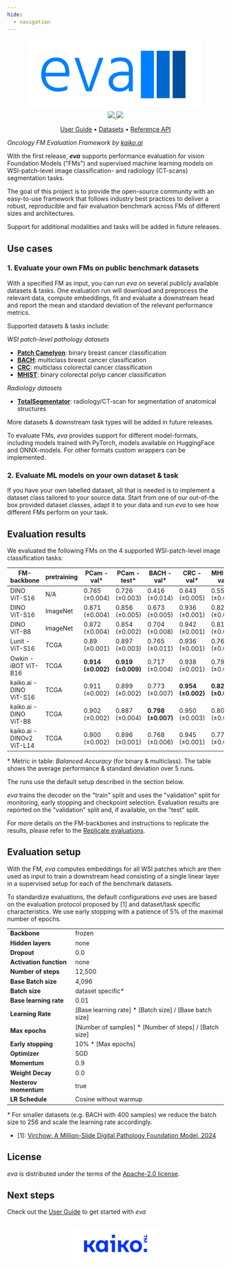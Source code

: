 ```yaml
---
hide:
  - navigation
---
```


<div align="center">

<img src="./images/eva-logo.png" width="400">

<br />


<a href="https://www.python.org/">
  <img src="https://img.shields.io/badge/-Python_3.11-blue?logo=python&logoColor=white" />
</a>
<a href="https://www.apache.org/licenses/LICENSE-2.0">
  <img src="https://img.shields.io/badge/License-Apache%202.0-blue.svg" />
</a>

<br />

<p align="center">
  <a href="user-guide">User Guide</a> •
  <a href="datasets">Datasets</a> •
  <a href="reference">Reference API</a>
</p>

</div>

_Oncology FM Evaluation Framework by [kaiko.ai](https://www.kaiko.ai/)_

With the first release, ***eva*** supports performance evaluation for vision Foundation Models ("FMs") and supervised machine learning models on WSI-patch-level image classification- and radiology (CT-scans) segmentation tasks.

The goal of this project is to provide the open-source community with an easy-to-use framework that follows industry best practices to deliver a robust, reproducible and fair evaluation benchmark across FMs of different sizes and architectures.

Support for additional modalities and tasks will be added in future releases.

## Use cases

### 1. Evaluate your own FMs on public benchmark datasets

With a specified FM as input, you can run *eva* on several publicly available datasets & tasks. One evaluation run will download and preprocess the relevant data, compute embeddings, fit and evaluate a downstream head and report the mean and standard deviation of the relevant performance metrics.

Supported datasets & tasks include:

*WSI patch-level pathology datasets*

-	**[Patch Camelyon](datasets/patch_camelyon.md)**: binary breast cancer classification
-	**[BACH](datasets/bach.md)**: multiclass breast cancer classification
-	**[CRC](datasets/crc.md)**: multiclass colorectal cancer classification
-	**[MHIST](datasets/mhist.md)**: binary colorectal polyp cancer classification

*Radiology datasets*

-	**[TotalSegmentator](datasets/total_segmentator.md)**: radiology/CT-scan for segmentation of anatomical structures

More datasets & downstream task types will be added in future releases.

To evaluate FMs, *eva* provides support for different model-formats, including models trained with PyTorch, models available on HuggingFace and ONNX-models. For other formats custom wrappers can be implemented.


### 2. Evaluate ML models on your own dataset & task

If you have your own labelled dataset, all that is needed is to implement a dataset class tailored to your source data. Start from one of our out-of-the box provided dataset classes, adapt it to your data and run *eva* to see how different FMs perform on your task.

## Evaluation results

We evaluated the following FMs on the 4 supported WSI-patch-level image classification tasks:

| FM-backbone                 | pretraining | PCam - val*      | PCam - test*    | BACH - val*    | CRC - val*     | MHIST - val* |
|-----------------------------|-------------|------------------|-----------------|-----------------|-----------------|--------------|
| DINO ViT-S16                | N/A         | 0.765 (±0.004) | 0.726 (±0.003) | 0.416 (±0.014)  | 0.643 (±0.005)	| 0.551 (±0.017)|
| DINO ViT-S16                | ImageNet    | 0.871 (±0.004) | 0.856 (±0.005) | 0.673 (±0.005) | 0.936 (±0.001) | 0.823 (±0.006)|
| DINO ViT-B8        	        | ImageNet    | 0.872 (±0.004) | 0.854 (±0.002) | 0.704 (±0.008)  | 0.942 (±0.001) | 0.813 (±0.003)|
| Lunit - ViT-S16             | TCGA        | 0.89 (±0.001) | 0.897 (±0.003) | 0.765 (±0.011) | 0.936 (±0.001)| 0.762 (±0.004)| 
| Owkin - iBOT ViT-B16        | TCGA        | 	**0.914 (±0.002)** | **0.919 (±0.009)** | 0.717 (±0.004) | 0.938 (±0.001)| 0.799 (±0.003)| 
| kaiko.ai - DINO ViT-S16	    | TCGA        | 0.911 (±0.002) | 0.899 (±0.002)  | 0.773 (±0.007) | **0.954 (±0.002)** | **0.829 (±0.004)**|
| kaiko.ai - DINO ViT-B8      | TCGA        | 0.902 (±0.002) | 0.887 (±0.004) | **0.798 (±0.007)** | 0.950 (±0.003) | 0.803 (±0.004)| 
| kaiko.ai - DINOv2 ViT-L14   | TCGA        | 0.900 (±0.002) | 0.896 (±0.001) | 0.768 (±0.006) | 0.945 (±0.001) | 0.777 (±0.008)| 

\* Metric in table: *Balanced Accuracy* (for binary & multiclass). The table shows the average performance & standard deviation over 5 runs.

The runs use the default setup described in the section below.

*eva* trains the decoder on the "train" split and uses the "validation" split for monitoring, early stopping and checkpoint selection. Evaluation results are reported on the "validation" split and, if available, on the "test" split.

For more details on the FM-backbones and instructions to replicate the results, please refer to the [Replicate evaluations](user-guide/advanced/replicate_evaluations.md).

## Evaluation setup

With the FM, *eva* computes embeddings for all WSI patches which are then used as input to train a downstream head consisting of a single linear layer in a supervised setup for each of the benchmark datasets.

To standardize evaluations, the default configurations *eva* uses are based on the evaluation protocol proposed by [1] and dataset/task specific characteristics. We use early stopping with a patience of 5% of the maximal number of epochs.

|                         |                           |
|-------------------------|---------------------------|
| **Backbone**            | frozen                    |
| **Hidden layers**       | none                      |
| **Dropout**             | 0.0                       |
| **Activation function** | none                      |
| **Number of steps**     | 12,500                    |
| **Base Batch size**     | 4,096                     |
| **Batch size**          | dataset specific*         |
| **Base learning rate**  | 0.01                      |
| **Learning Rate**       | [Base learning rate] * [Batch size] / [Base batch size]   |
| **Max epochs**          | [Number of samples] * [Number of steps] /  [Batch size]  |
| **Early stopping**      | 10% * [Max epochs]  |
| **Optimizer**           | SGD                       |
| **Momentum**            | 0.9                       |
| **Weight Decay**        | 0.0                       |
| **Nesterov momentum**   | true                      |
| **LR Schedule**         | Cosine without warmup     |

\* For smaller datasets (e.g. BACH with 400 samples) we reduce the batch size to 256 and scale the learning rate accordingly.

- [1]: [Virchow: A Million-Slide Digital Pathology Foundation Model, 2024](https://arxiv.org/pdf/2309.07778.pdf)

## License

*eva* is distributed under the terms of the [Apache-2.0 license](https://github.com/kaiko-ai/eva?tab=Apache-2.0-1-ov-file#readme).

## Next steps

Check out the [User Guide](user-guide/index.md) to get started with *eva*

<br />

<div align="center">
  <img src="images/kaiko-logo.png" width="200">
</div>
